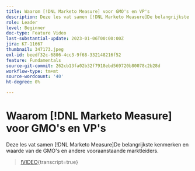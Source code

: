 ```yaml
---
title: Waarom [!DNL Marketo Measure] voor GMO's en VP's
description: Deze les vat samen [!DNL Marketo Measure]De belangrijkste kenmerken en waarde van de GMO's en andere vooraanstaande marktleiders.
role: Leader
level: Beginner
doc-type: Feature Video
last-substantial-update: 2023-01-06T00:00:00Z
jira: KT-11667
thumbnail: 347173.jpeg
exl-id: beedf32c-6806-4cc3-9f68-332148216f52
feature: Fundamentals
source-git-commit: 262cb13fa02b32f7918ebd569720b80078c2b28d
workflow-type: tm+mt
source-wordcount: '40'
ht-degree: 0%

---
```


# Waarom [!DNL Marketo Measure] voor GMO&#39;s en VP&#39;s

Deze les vat samen [!DNL Marketo Measure]De belangrijkste kenmerken en waarde van de GMO&#39;s en andere vooraanstaande marktleiders.

>[!VIDEO](https://video.tv.adobe.com/v/347173/?learn=on){transcript=true}

